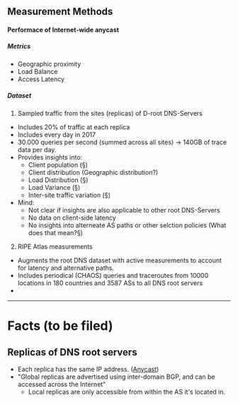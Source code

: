 Measurement Methods
-------------------

#### Performace of Internet-wide anycast

##### Metrics
- Geographic proximity
- Load Balance
- Access Latency

##### Dataset
1. Sampled traffic from the sites (replicas) of D-root DNS-Servers
- Includes 20% of traffic at each replica
- Includes every day in 2017
- 30.000 queries per second (summed across all sites) -> 140GB of trace data per day.
- Provides insights into:
    - Client population (§)
    - Client distribution (Geographic distribution?)
    - Load Distribution (§)
    - Load Variance (§)
    - Inter-site traffic variation (§)
- Mind:
    - Not clear if insights are also applicable to other root DNS-Servers
    - No data on client-side latency
    - No insights into alterneate AS paths or other selction policies (What does that mean?§)

2. RIPE Atlas measurements
- Augments the root DNS dataset with active measurements to account for latency and alternative paths.
- Includes periodical (CHAOS) queries and traceroutes from 10000 locations in 180 countries and 3587 ASs to all DNS root servers
- 
-------------------
# Facts (to be filed)

## Replicas of DNS root servers
- Each replica has the same IP address. ([Anycast](#Anycast))
- "Global replicas are advertised using inter-domain BGP, and can be accessed across the Internet"
	- Local replicas are only accessible from within the AS it's located in.
 
